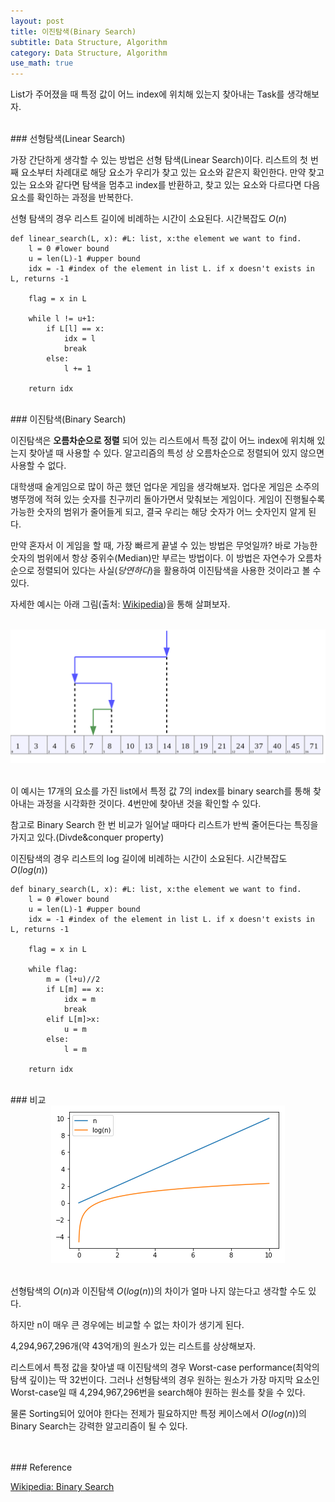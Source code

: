 ```yaml
---
layout: post
title: 이진탐색(Binary Search)
subtitle: Data Structure, Algorithm
category: Data Structure, Algorithm
use_math: true
---
```


List가 주어졌을 때 특정 값이 어느 index에 위치해 있는지 찾아내는 Task를 생각해보자.

<br>
### 선형탐색(Linear Search)

가장 간단하게 생각할 수 있는 방법은 선형 탐색(Linear Search)이다. 리스트의 첫 번째 요소부터 차례대로 해당 요소가 우리가 찾고 있는 요소와 같은지 확인한다. 만약 찾고 있는 요소와 같다면 탐색을 멈추고 index를 반환하고, 찾고 있는 요소와 다르다면 다음 요소를 확인하는 과정을 반복한다.

선형 탐색의 경우 리스트 길이에 비례하는 시간이 소요된다. 시간복잡도 $O(n)$


```
def linear_search(L, x): #L: list, x:the element we want to find.
    l = 0 #lower bound
    u = len(L)-1 #upper bound
    idx = -1 #index of the element in list L. if x doesn't exists in L, returns -1

    flag = x in L

    while l != u+1:
        if L[l] == x:
            idx = l
            break
        else:
            l += 1

    return idx
```

<br>
### 이진탐색(Binary Search)

이진탐색은 __오름차순으로 정렬__ 되어 있는 리스트에서 특정 값이 어느 index에 위치해 있는지 찾아낼 때 사용할 수 있다. 알고리즘의 특성 상 오름차순으로 정렬되어 있지 않으면 사용할 수 없다.

대학생때 술게임으로 많이 하곤 했던 업다운 게임을 생각해보자. 업다운 게임은 소주의 병뚜껑에 적혀 있는 숫자를 친구끼리 돌아가면서 맞춰보는 게임이다. 게임이 진행될수록 가능한 숫자의 범위가 줄어들게 되고, 결국 우리는 해당 숫자가 어느 숫자인지 알게 된다.

만약 혼자서 이 게임을 할 때, 가장 빠르게 끝낼 수 있는 방법은 무엇일까? 바로 가능한 숫자의 범위에서 항상 중위수(Median)만 부르는 방법이다. 이 방법은 자연수가 오름차순으로 정렬되어 있다는 사실(_당연하다_)을 활용하여 이진탐색을 사용한 것이라고 볼 수 있다.

자세한 예시는 아래 그림(출처: [Wikipedia](https://en.wikipedia.org/wiki/Binary_search_algorithm))을 통해 살펴보자.

<br>

<center><img src = '/post_img/191118/image2.png'/></center>

<br>

이 예시는 17개의 요소를 가진 list에서 특정 값 7의 index를 binary search를 통해 찾아내는 과정을 시각화한 것이다. 4번만에 찾아낸 것을 확인할 수 있다.

참고로 Binary Search 한 번 비교가 일어날 때마다 리스트가 반씩 줄어든다는 특징을 가지고 있다.(Divde&conquer property)

이진탐색의 경우 리스트의 log 길이에 비례하는 시간이 소요된다. 시간복잡도 $O(log(n))$

```
def binary_search(L, x): #L: list, x:the element we want to find.
    l = 0 #lower bound
    u = len(L)-1 #upper bound
    idx = -1 #index of the element in list L. if x doesn't exists in L, returns -1

    flag = x in L

    while flag:
        m = (l+u)//2
        if L[m] == x:
            idx = m
            break
        elif L[m]>x:
            u = m
        else:
            l = m

    return idx
```

<br>
### 비교

<br>

<center><img src = '/post_img/191118/image3.png'/></center>

<br>


선형탐색의 $O(n)$과 이진탐색 $O(log(n))$의 차이가 얼마 나지 않는다고 생각할 수도 있다.

하지만 n이 매우 큰 경우에는 비교할 수 없는 차이가 생기게 된다.

4,294,967,296개(약 43억개)의 원소가 있는 리스트를 상상해보자.

리스트에서 특정 값을 찾아낼 때 이진탐색의 경우 Worst-case performance(최악의 탐색 깊이)는 딱 32번이다. 그러나 선형탐색의 경우 원하는 원소가 가장 마지막 요소인 Worst-case일 때 4,294,967,296번을 search해야 원하는 원소를 찾을 수 있다.

물론 Sorting되어 있어야 한다는 전제가 필요하지만 특정 케이스에서 $O(log(n))$의 Binary Search는 강력한 알고리즘이 될 수 있다.


<br>
<br>
### Reference

[Wikipedia: Binary Search](https://en.wikipedia.org/wiki/Binary_search_algorithm)
<br>
<br>
